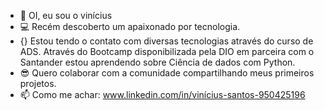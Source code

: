 - 👋 OI, eu sou o vinícius
- 💻 Recém descoberto um apaixonado por tecnologia.
- {} Estou tendo o contato com diversas tecnologias através do curso de ADS.
     Através do Bootcamp disponibilizada pela DIO em parceira com o Santander estou aprendendo sobre Ciência de dados com Python.
- 😎 Quero colaborar com a  comunidade compartilhando meus primeiros projetos.
- 📫 Como me achar: www.linkedin.com/in/vinícius-santos-950425196
